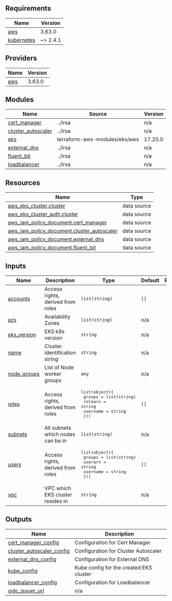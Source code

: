 <!-- BEGIN_TF_DOCS -->
## Requirements

| Name | Version |
|------|---------|
| <a name="requirement_aws"></a> [aws](#requirement\_aws) | 3.63.0 |
| <a name="requirement_kubernetes"></a> [kubernetes](#requirement\_kubernetes) | ~> 2.4.1 |

## Providers

| Name | Version |
|------|---------|
| <a name="provider_aws"></a> [aws](#provider\_aws) | 3.63.0 |

## Modules

| Name | Source | Version |
|------|--------|---------|
| <a name="module_cert_manager"></a> [cert\_manager](#module\_cert\_manager) | ../irsa | n/a |
| <a name="module_cluster_autoscaler"></a> [cluster\_autoscaler](#module\_cluster\_autoscaler) | ../irsa | n/a |
| <a name="module_eks"></a> [eks](#module\_eks) | terraform-aws-modules/eks/aws | 17.20.0 |
| <a name="module_external_dns"></a> [external\_dns](#module\_external\_dns) | ../irsa | n/a |
| <a name="module_fluent_bit"></a> [fluent\_bit](#module\_fluent\_bit) | ../irsa | n/a |
| <a name="module_loadbalancer"></a> [loadbalancer](#module\_loadbalancer) | ../irsa | n/a |

## Resources

| Name | Type |
|------|------|
| [aws_eks_cluster.cluster](https://registry.terraform.io/providers/hashicorp/aws/3.63.0/docs/data-sources/eks_cluster) | data source |
| [aws_eks_cluster_auth.cluster](https://registry.terraform.io/providers/hashicorp/aws/3.63.0/docs/data-sources/eks_cluster_auth) | data source |
| [aws_iam_policy_document.cert_manager](https://registry.terraform.io/providers/hashicorp/aws/3.63.0/docs/data-sources/iam_policy_document) | data source |
| [aws_iam_policy_document.cluster_autoscaler](https://registry.terraform.io/providers/hashicorp/aws/3.63.0/docs/data-sources/iam_policy_document) | data source |
| [aws_iam_policy_document.external_dns](https://registry.terraform.io/providers/hashicorp/aws/3.63.0/docs/data-sources/iam_policy_document) | data source |
| [aws_iam_policy_document.fluent_bit](https://registry.terraform.io/providers/hashicorp/aws/3.63.0/docs/data-sources/iam_policy_document) | data source |

## Inputs

| Name | Description | Type | Default | Required |
|------|-------------|------|---------|:--------:|
| <a name="input_accounts"></a> [accounts](#input\_accounts) | Access rights, derived from roles | `list(string)` | `[]` | no |
| <a name="input_azs"></a> [azs](#input\_azs) | Availability Zones | `list(string)` | n/a | yes |
| <a name="input_eks_version"></a> [eks\_version](#input\_eks\_version) | EKS k8s version | `string` | n/a | yes |
| <a name="input_name"></a> [name](#input\_name) | Cluster identification string | `string` | n/a | yes |
| <a name="input_node_groups"></a> [node\_groups](#input\_node\_groups) | List of Node worker groups | `any` | n/a | yes |
| <a name="input_roles"></a> [roles](#input\_roles) | Access rights, derived from roles | <pre>list(object({<br>    groups   = list(string)<br>    rolearn  = string<br>    username = string<br>  }))</pre> | `[]` | no |
| <a name="input_subnets"></a> [subnets](#input\_subnets) | All subnets which nodes can be in | `list(string)` | n/a | yes |
| <a name="input_users"></a> [users](#input\_users) | Access rights, derived from roles | <pre>list(object({<br>    groups   = list(string)<br>    userarn  = string<br>    username = string<br>  }))</pre> | `[]` | no |
| <a name="input_vpc"></a> [vpc](#input\_vpc) | VPC which EKS cluster resides in | `string` | n/a | yes |

## Outputs

| Name | Description |
|------|-------------|
| <a name="output_cert_manager_config"></a> [cert\_manager\_config](#output\_cert\_manager\_config) | Configuration for Cert Manager |
| <a name="output_cluster_autoscaler_config"></a> [cluster\_autoscaler\_config](#output\_cluster\_autoscaler\_config) | Configuration for Cluster Autoscaler |
| <a name="output_external_dns_config"></a> [external\_dns\_config](#output\_external\_dns\_config) | Configuration for External DNS |
| <a name="output_kube_config"></a> [kube\_config](#output\_kube\_config) | Kube config for the created EKS cluster |
| <a name="output_loadbalancer_config"></a> [loadbalancer\_config](#output\_loadbalancer\_config) | Configuration for Loadbalancer |
| <a name="output_oidc_issuer_url"></a> [oidc\_issuer\_url](#output\_oidc\_issuer\_url) | n/a |
<!-- END_TF_DOCS -->